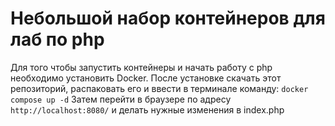 # Небольшой набор контейнеров для лаб по php
Для того чтобы запустить контейнеры и начать работу с php необходимо установить Docker.
После установке скачать этот репозиторий, распаковать его и ввести в терминале команду:
``` docker compose up -d ```
Затем перейти в браузере по адресу ```http://localhost:8080/``` и делать нужные изменения в index.php

